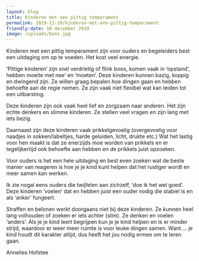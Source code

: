 ```yaml
---
layout: blog
title: Kinderen met een pittig temperament
permalink: 2019-12-10/kinderen-met-een-pittig-temperament
friendly-date: 10 december 2019
image: /uploads/boos.jpg
---
```

Kinderen met een pittig temperament zijn voor ouders en begeleiders best een uitdaging om op te voeden. Het kost veel energie. 

‘Pittige kinderen’ zijn snel verdrietig of flink boos, komen vaak in ‘opstand’, hebben moeite met nee’ en ‘moeten’. Deze kinderen kunnen bazig, koppig en dwingend zijn. Ze willen graag bepalen hoe dingen gaan en hebben behoefte aan de regie nemen.
 Ze zijn vaak niet flexibel wat kan leiden tot een uitbarsting. 

Deze kinderen zijn ook vaak heel lief en zorgzaam naar anderen. Het zijn echte denkers en slimme kinderen. Ze stellen veel vragen en zijn lang met iets bezig. 

Daarnaast zijn deze kinderen vaak prikkelgevoelig (overgevoelig voor naadjes in sokken/labeltjes, harde geluiden, licht, drukte etc.)
  Wat het lastig voor hen maakt is dat ze enerzijds moe worden van prikkels en er tegelijkertijd ook behoefte aan hebben en de prikkels juist opzoeken.

Voor ouders is het een hele uitdaging en best even zoeken wat de beste manier van reageren is hoe je je kind kunt helpen dat het rustiger wordt en meer samen kan werken.

Ik zie nogal eens ouders die twijfelen aan zichzelf, ‘doe ik het wel goed’. Deze kinderen ‘voelen’ dat en hebben juist een ouder nodig die stabiel is en als ‘anker’ fungeert. 

Straffen en belonen werkt doorgaans niet bij deze kinderen. Ze kunnen heel lang volhouden of zoeken er iets achter (slim). Ze denken en voelen ‘anders’. Als je je kind leert begrijpen kun je je kind helpen en is er minder strijd, waardoor er weer meer ruimte is voor leuke dingen samen. Want…. je kind houdt dit karakter altijd, dus heeft het jou nodig ermee om te leren gaan. 

Annelies
 Hofstee
